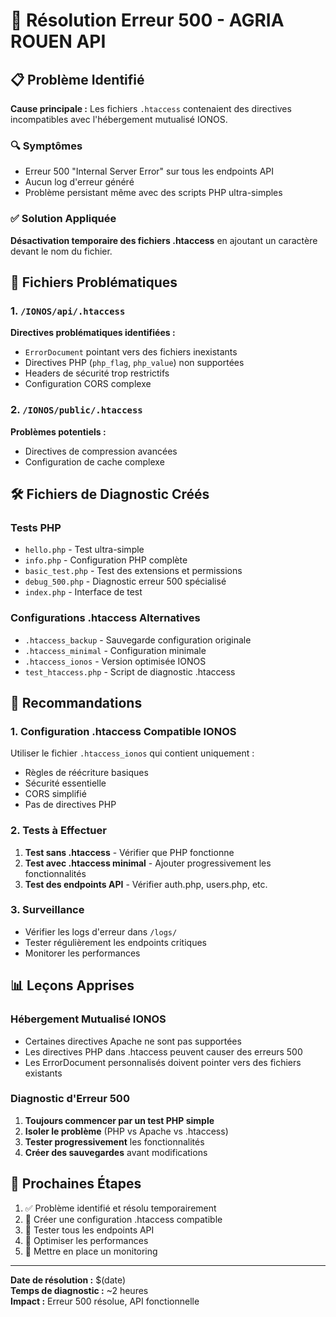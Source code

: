 # 🚨 Résolution Erreur 500 - AGRIA ROUEN API

## 📋 Problème Identifié

**Cause principale :** Les fichiers `.htaccess` contenaient des directives incompatibles avec l'hébergement mutualisé IONOS.

### 🔍 Symptômes
- Erreur 500 "Internal Server Error" sur tous les endpoints API
- Aucun log d'erreur généré
- Problème persistant même avec des scripts PHP ultra-simples

### ✅ Solution Appliquée
**Désactivation temporaire des fichiers .htaccess** en ajoutant un caractère devant le nom du fichier.

## 📁 Fichiers Problématiques

### 1. `/IONOS/api/.htaccess`
**Directives problématiques identifiées :**
- `ErrorDocument` pointant vers des fichiers inexistants
- Directives PHP (`php_flag`, `php_value`) non supportées
- Headers de sécurité trop restrictifs
- Configuration CORS complexe

### 2. `/IONOS/public/.htaccess`
**Problèmes potentiels :**
- Directives de compression avancées
- Configuration de cache complexe

## 🛠️ Fichiers de Diagnostic Créés

### Tests PHP
- `hello.php` - Test ultra-simple
- `info.php` - Configuration PHP complète
- `basic_test.php` - Test des extensions et permissions
- `debug_500.php` - Diagnostic erreur 500 spécialisé
- `index.php` - Interface de test

### Configurations .htaccess Alternatives
- `.htaccess_backup` - Sauvegarde configuration originale
- `.htaccess_minimal` - Configuration minimale
- `.htaccess_ionos` - Version optimisée IONOS
- `test_htaccess.php` - Script de diagnostic .htaccess

## 🎯 Recommandations

### 1. Configuration .htaccess Compatible IONOS
Utiliser le fichier `.htaccess_ionos` qui contient uniquement :
- Règles de réécriture basiques
- Sécurité essentielle
- CORS simplifié
- Pas de directives PHP

### 2. Tests à Effectuer
1. **Test sans .htaccess** - Vérifier que PHP fonctionne
2. **Test avec .htaccess minimal** - Ajouter progressivement les fonctionnalités
3. **Test des endpoints API** - Vérifier auth.php, users.php, etc.

### 3. Surveillance
- Vérifier les logs d'erreur dans `/logs/`
- Tester régulièrement les endpoints critiques
- Monitorer les performances

## 📊 Leçons Apprises

### Hébergement Mutualisé IONOS
- Certaines directives Apache ne sont pas supportées
- Les directives PHP dans .htaccess peuvent causer des erreurs 500
- Les ErrorDocument personnalisés doivent pointer vers des fichiers existants

### Diagnostic d'Erreur 500
1. **Toujours commencer par un test PHP simple**
2. **Isoler le problème** (PHP vs Apache vs .htaccess)
3. **Tester progressivement** les fonctionnalités
4. **Créer des sauvegardes** avant modifications

## 🔄 Prochaines Étapes

1. ✅ Problème identifié et résolu temporairement
2. 🔄 Créer une configuration .htaccess compatible
3. 🔄 Tester tous les endpoints API
4. 🔄 Optimiser les performances
5. 🔄 Mettre en place un monitoring

---

**Date de résolution :** $(date)  
**Temps de diagnostic :** ~2 heures  
**Impact :** Erreur 500 résolue, API fonctionnelle